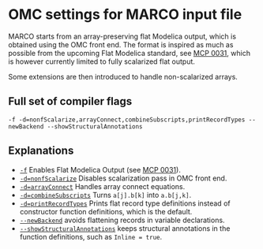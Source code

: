 OMC settings for MARCO input file
=================================

MARCO starts from an array-preserving flat Modelica output, which is obtained using the OMC front end.
The format is inspired as much as possible from the upcoming Flat Modelica standard, see
[MCP 0031](https://github.com/modelica/ModelicaSpecification/tree/MCP/0031/RationaleMCP/0031), which is
however currently limited to fully scalarized flat output.

Some extensions are then introduced to handle non-scalarized arrays.

Full set of compiler flags
--------------------------
```
-f -d=nonfScalarize,arrayConnect,combineSubscripts,printRecordTypes --newBackend --showStructuralAnnotations
```

Explanations
-----------
- [``-f``](https://openmodelica.org/doc/OpenModelicaUsersGuide/latest/omchelptext.html#omcflag-flatmodelica)
  Enables Flat Modelica Output (see [MCP 0031](https://github.com/modelica/ModelicaSpecification/tree/MCP/0031/RationaleMCP/0031)).
- [``-d=nonfScalarize``](https://openmodelica.org/doc/OpenModelicaUsersGuide/latest/omchelptext.html#omcflag-debug-nfscalarize)
  Disables scalarization pass in OMC front end.
- [``-d=arrayConnect``](https://openmodelica.org/doc/OpenModelicaUsersGuide/latest/omchelptext.html#omcflag-debug-arrayconnect)
  Handles array connect equations.
- [``-d=combineSubscripts``](https://openmodelica.org/doc/OpenModelicaUsersGuide/latest/omchelptext.html#omcflag-debug-arrayconnect)
  Turns ``a[j].b[k]`` into ``a.b[j,k]``.
- [``-d=printRecordTypes``](https://openmodelica.org/doc/OpenModelicaUsersGuide/latest/omchelptext.html#omcflag-debug-printrecordtypes)
  Prints flat record type definitions instead of constructor function definitions, which is the default.
- [``--newBackend``](https://openmodelica.org/doc/OpenModelicaUsersGuide/latest/omchelptext.html#omcflag-newbackend)
  avoids flattening records in variable declarations.
- [``--showStructuralAnnotations``](https://openmodelica.org/doc/OpenModelicaUsersGuide/latest/omchelptext.html#omcflag-showstructuralannotations)
  keeps structural annotations in the function definitions, such as ``Inline = true``.

